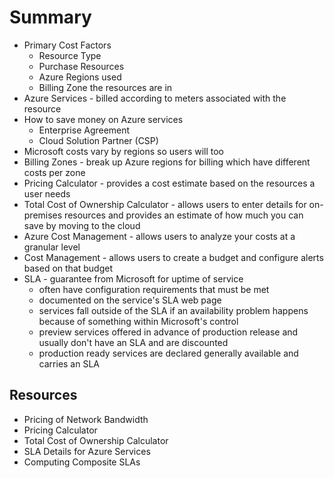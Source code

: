 # Summary

- Primary Cost Factors
	- Resource Type
	- Purchase Resources
	- Azure Regions used
	- Billing Zone the resources are in
- Azure Services - billed according to meters associated with the resource
- How to save money on Azure services
	- Enterprise Agreement 
	- Cloud Solution Partner (CSP)
- Microsoft costs vary by regions so users will too
- Billing Zones - break up Azure regions for billing which have different costs per zone
- Pricing Calculator - provides a cost estimate based on the resources a user needs
- Total Cost of Ownership Calculator - allows users to enter details for on-premises resources and provides an estimate of how much you can save by moving to the cloud
- Azure Cost Management - allows users to analyze your costs at a granular level
- Cost Management - allows users to create a budget and configure alerts based on that budget
- SLA - guarantee from Microsoft for uptime of service
	- often have configuration requirements that must be met
	- documented on the service's SLA web page
	- services fall outside of the SLA if an availability problem happens because of something within Microsoft's control
	- preview services offered in advance of production release and usually don't have an SLA and are discounted
	- production ready services are declared generally available and carries an SLA

## Resources

- Pricing of Network Bandwidth
- Pricing Calculator
- Total Cost of Ownership Calculator
- SLA Details for Azure Services
- Computing Composite SLAs